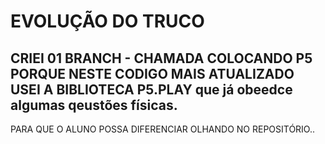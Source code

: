 # EVOLUÇÃO DO TRUCO

## CRIEI 01 BRANCH - CHAMADA COLOCANDO P5 PORQUE NESTE CODIGO MAIS ATUALIZADO USEI A BIBLIOTECA P5.PLAY que já obeedce algumas qeustões físicas.
PARA QUE O ALUNO POSSA DIFERENCIAR OLHANDO NO REPOSITÓRIO..

